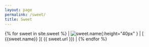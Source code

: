 ```yaml
---
layout: page
permalink: /sweet/
title: Sweet
---
```


{% for sweet in site.sweet %}
| ![sweet.name]( {{sweet.image}} ){:height="40px" } | [ {{sweet.name}} ]( {{ sweet.url }}) | {% endfor %}